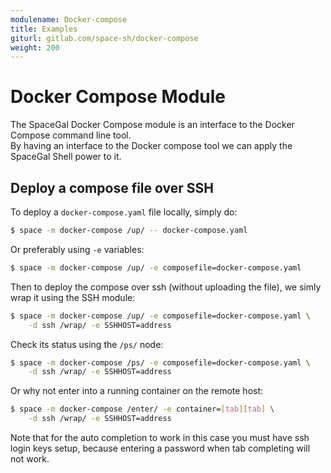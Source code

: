 ```yaml
---
modulename: Docker-compose
title: Examples
giturl: gitlab.com/space-sh/docker-compose
weight: 200
---
```

# Docker Compose Module

The SpaceGal Docker Compose module is an interface to the Docker Compose command line tool.  
By having an interface to the Docker compose tool we can apply the SpaceGal Shell power to it.  

## Deploy a compose file over SSH

To deploy a `docker-compose.yaml` file locally, simply do:  

```sh
$ space -m docker-compose /up/ -- docker-compose.yaml
```

Or preferably using `-e` variables:  

```sh
$ space -m docker-compose /up/ -e composefile=docker-compose.yaml
```

Then to deploy the compose over ssh (without uploading the file),
we simly wrap it using the SSH module:  

```sh
$ space -m docker-compose /up/ -e composefile=docker-compose.yaml \
    -d ssh /wrap/ -e SSHHOST=address
```

Check its status using the `/ps/` node:  

```sh
$ space -m docker-compose /ps/ -e composefile=docker-compose.yaml \
    -d ssh /wrap/ -e SSHHOST=address
```

Or why not enter into a running container on the remote host:  

```sh
$ space -m docker-compose /enter/ -e container=[tab][tab] \
    -d ssh /wrap/ -e SSHHOST=address
```

Note that for the auto completion to work in this case you must have ssh login keys setup,
because entering a password when tab completing will not work.  
